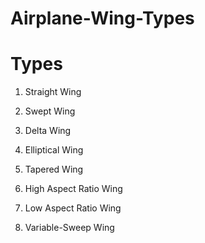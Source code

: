 # Airplane-Wing-Types
# Types
1. Straight Wing

2. Swept Wing

3. Delta Wing

4. Elliptical Wing

5. Tapered Wing

6. High Aspect Ratio Wing

7. Low Aspect Ratio Wing

8. Variable-Sweep Wing
